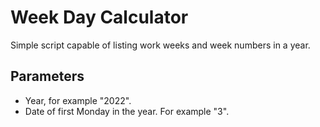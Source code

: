 # Week Day Calculator
Simple script capable of listing work weeks and week numbers in a year.

## Parameters
- Year, for example "2022".
- Date of first Monday in the year. For example "3".

